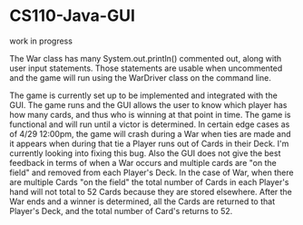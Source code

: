 # CS110-Java-GUI
work in progress

The War class has many System.out.println() commented out, along with user input statements.
Those statements are usable when uncommented and the game will run using the WarDriver class on the command line.

The game is currently set up to be implemented and integrated with the GUI. The game runs and the GUI allows the user to know
which player has how many cards, and thus who is winning at that point in time. The game is functional and will run until
a victor is determined. In certain edge cases as of 4/29 12:00pm, the game will crash during a War when ties are made
and it appears when during that tie a Player runs out of Cards in their Deck. I'm currently looking into fixing this bug.
Also the GUI does not give the best feedback in terms of when a War occurs and multiple cards are "on the field" and removed
from each Player's Deck. In the case of War, when there are multiple Cards "on the field" the total number of Cards in each 
Player's hand will not total to 52 Cards because they are stored elsewhere. After the War ends and a winner is determined,
all the Cards are returned to that Player's Deck, and the total number of Card's returns to 52.
